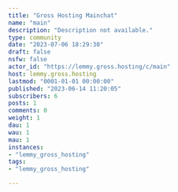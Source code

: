 ```yaml
---
title: "Gross Hosting Mainchat" 
name: "main"
description: "Description not available."
type: community
date: "2023-07-06 18:29:30"
draft: false
nsfw: false
actor_id: "https://lemmy.gross.hosting/c/main"
host: lemmy.gross.hosting
lastmod: "0001-01-01 00:00:00"
published: "2023-06-14 11:20:05"
subscribers: 6
posts: 1
comments: 0
weight: 1
dau: 1
wau: 1
mau: 1
instances:
- "lemmy_gross_hosting"
tags: 
- "lemmy_gross_hosting"

---
```

